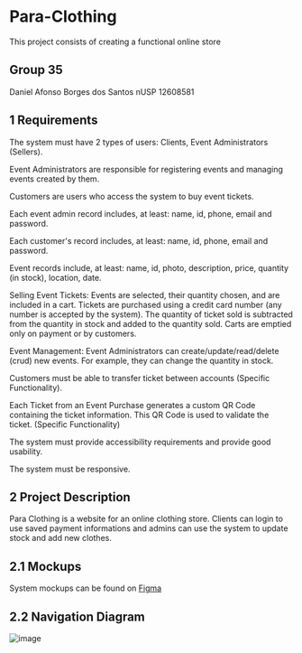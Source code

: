 # Para-Clothing
This project consists of creating a functional online store

## Group 35

Daniel Afonso Borges dos Santos nUSP 12608581

## 1 Requirements
The system must have 2 types of users: Clients, Event Administrators (Sellers).

Event Administrators are responsible for registering events and managing events created by them.

Customers are users who access the system to buy event tickets.

Each event admin record includes, at least: name, id, phone, email and password.

Each customer's record includes, at least: name, id, phone, email and password.

Event records include, at least: name, id, photo, description, price, quantity (in stock), location, date.

Selling Event Tickets: Events are selected, their quantity chosen, and are included in a cart. Tickets are purchased using a credit card number (any number is accepted by the system). The quantity of ticket sold is subtracted from the quantity in stock and added to the quantity sold. Carts are emptied only on payment or by customers.

Event Management: Event Administrators can create/update/read/delete (crud) new events. For example, they can change the quantity in stock.

Customers must be able to transfer ticket between accounts (Specific Functionality).

Each Ticket from an Event Purchase generates a custom QR Code containing the ticket information. This QR Code is used to validate the ticket. (Specific Functionality)

The system must provide accessibility requirements and provide good usability.

The system must be responsive.

## 2 Project Description
Para Clothing is a website for an online clothing store. Clients can login to use saved payment informations and admins can use the system to update stock and add new clothes.

## 2.1 Mockups
System mockups can be found on [Figma](https://www.figma.com/file/YBPxkVqP2wwhZdSkiORqki/Para-Clothing?type=design&t=gUSDNbVm6pWNIKPL-0)

## 2.2 Navigation Diagram
![image](https://user-images.githubusercontent.com/68250033/236710200-be3761ca-ec34-4316-a998-c028a6499881.png)
